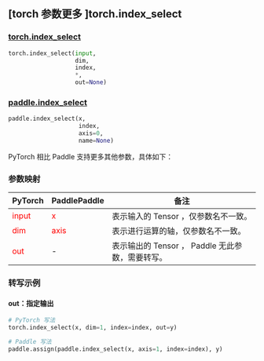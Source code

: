 ## [torch 参数更多 ]torch.index_select
### [torch.index_select](https://www.paddlepaddle.org.cn/documentation/docs/stable/develop/api/paddle/index_select_cn.html#index-select)

```python
torch.index_select(input,
                   dim,
                   index,
                   *,
                   out=None)
```

### [paddle.index_select](https://www.paddlepaddle.org.cn/documentation/docs/stable/develop/api/paddle/index_select_cn.html#index-select)

```python
paddle.index_select(x,
                    index,
                    axis=0,
                    name=None)
```

PyTorch 相比 Paddle 支持更多其他参数，具体如下：
### 参数映射

| PyTorch       | PaddlePaddle | 备注                                                   |
| ------------- | ------------ | ------------------------------------------------------ |
| <font color='red'> input </font> | <font color='red'> x </font> | 表示输入的 Tensor ，仅参数名不一致。  |
| <font color='red'> dim </font> | <font color='red'> axis </font> | 表示进行运算的轴，仅参数名不一致。  |
| <font color='red'> out </font> | -  | 表示输出的 Tensor ， Paddle 无此参数，需要转写。    |


### 转写示例
#### out：指定输出
```python
# PyTorch 写法
torch.index_select(x, dim=1, index=index, out=y)

# Paddle 写法
paddle.assign(paddle.index_select(x, axis=1, index=index), y)
```
